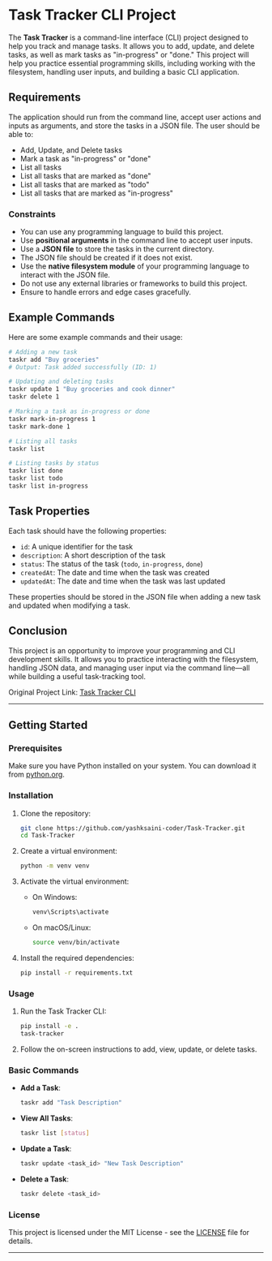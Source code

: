 # Task Tracker CLI Project

The **Task Tracker** is a command-line interface (CLI) project designed to help you track and manage tasks. It allows you to add, update, and delete tasks, as well as mark tasks as "in-progress" or "done." This project will help you practice essential programming skills, including working with the filesystem, handling user inputs, and building a basic CLI application.

## Requirements

The application should run from the command line, accept user actions and inputs as arguments, and store the tasks in a JSON file. The user should be able to:

- Add, Update, and Delete tasks
- Mark a task as "in-progress" or "done"
- List all tasks
- List all tasks that are marked as "done"
- List all tasks that are marked as "todo"
- List all tasks that are marked as "in-progress"

### Constraints

- You can use any programming language to build this project.
- Use **positional arguments** in the command line to accept user inputs.
- Use a **JSON file** to store the tasks in the current directory.
- The JSON file should be created if it does not exist.
- Use the **native filesystem module** of your programming language to interact with the JSON file.
- Do not use any external libraries or frameworks to build this project.
- Ensure to handle errors and edge cases gracefully.

## Example Commands

Here are some example commands and their usage:

```bash
# Adding a new task
taskr add "Buy groceries"
# Output: Task added successfully (ID: 1)

# Updating and deleting tasks
taskr update 1 "Buy groceries and cook dinner"
taskr delete 1

# Marking a task as in-progress or done
taskr mark-in-progress 1
taskr mark-done 1

# Listing all tasks
taskr list

# Listing tasks by status
taskr list done
taskr list todo
taskr list in-progress
```

## Task Properties

Each task should have the following properties:

- `id`: A unique identifier for the task
- `description`: A short description of the task
- `status`: The status of the task (`todo`, `in-progress`, `done`)
- `createdAt`: The date and time when the task was created
- `updatedAt`: The date and time when the task was last updated

These properties should be stored in the JSON file when adding a new task and updated when modifying a task.

## Conclusion

This project is an opportunity to improve your programming and CLI development skills. It allows you to practice interacting with the filesystem, handling JSON data, and managing user input via the command line—all while building a useful task-tracking tool.

Original Project Link: [Task Tracker CLI](https://roadmap.sh/projects/task-tracker)

---

## Getting Started

### Prerequisites

Make sure you have Python installed on your system. You can download it from [python.org](https://www.python.org/).

### Installation

1. Clone the repository:
    ```sh
    git clone https://github.com/yashksaini-coder/Task-Tracker.git
    cd Task-Tracker
    ```

2. Create a virtual environment:
    ```sh
    python -m venv venv
    ```

3. Activate the virtual environment:
    - On Windows:
        ```sh
        venv\Scripts\activate
        ```
    - On macOS/Linux:
        ```sh
        source venv/bin/activate
        ```

4. Install the required dependencies:
    ```sh
    pip install -r requirements.txt
    ```

### Usage

1. Run the Task Tracker CLI:
    ```sh
    pip install -e .
    task-tracker    
    ```

2. Follow the on-screen instructions to add, view, update, or delete tasks.

### Basic Commands

- **Add a Task**: 
    ```sh
    taskr add "Task Description"
    ```

- **View All Tasks**: 
    ```sh
    taskr list [status]
    ```

- **Update a Task**: 
    ```sh
    taskr update <task_id> "New Task Description"
    ```

- **Delete a Task**: 
    ```sh
    taskr delete <task_id>
    ```

### License

This project is licensed under the MIT License - see the [LICENSE](LICENSE) file for details.

---
